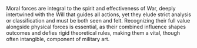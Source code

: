 Moral forces are integral to the spirit and effectiveness of War, deeply intertwined with the Will that guides all actions, yet they elude strict analysis or classification and must be both seen and felt. Recognizing their full value alongside physical forces is essential, as their combined influence shapes outcomes and defies rigid theoretical rules, making them a vital, though often intangible, component of military art.
